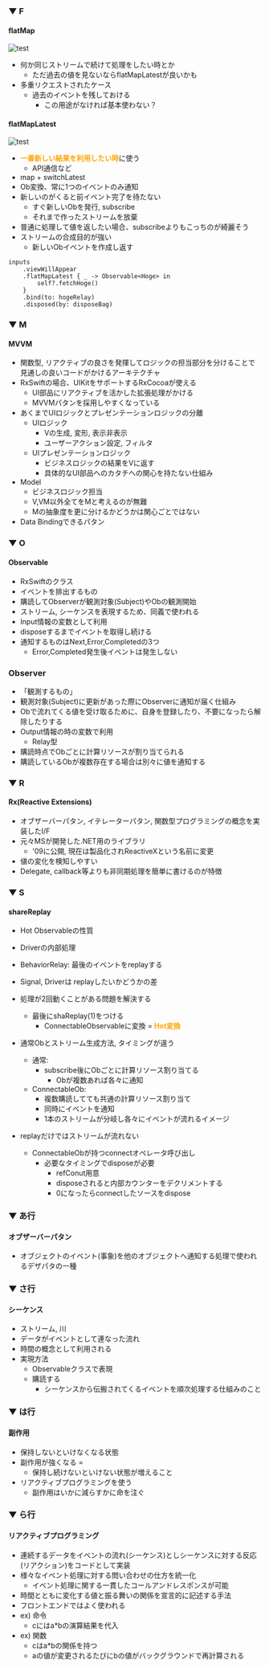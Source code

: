 ### ▼ F
#### flatMap
![test](https://raw.githubusercontent.com/tony1224/StreamPractice/main/Images/IMG_7806.WEBP)
- 何か同じストリームで続けて処理をしたい時とか
  - ただ過去の値を見ないならflatMapLatestが良いかも
- 多重リクエストされたケース
  - 過去のイベントを残しておける
    - この用途がなければ基本使わない？  

#### flatMapLatest
![test](https://raw.githubusercontent.com/tony1224/StreamPractice/main/Images/IMG_7807.WEBP)
- <b><span style="color: orange; ">一番新しい結果を利用したい時</b>に使う
  - API通信など
- map + switchLatest
- Ob変換、常に1つのイベントのみ通知
- 新しいのがくると前イベント完了を待たない
  - すぐ新しいObを発行, subscribe
  - それまで作ったストリームを放棄
- 普通に処理して値を返したい場合、subscribeよりもこっちのが綺麗そう  
- ストリームの合成目的が強い
  - 新しいObイベントを作成し返す
```
inputs
    .viewWillAppear
    .flatMapLatest { _ -> Observable<Hoge> in
        self?.fetchHoge()
    }
    .bind(to: hogeRelay)
    .disposed(by: disposeBag)    
```

### ▼ M
#### MVVM
- 関数型, リアクティブの良さを発揮してロジックの担当部分を分けることで見通しの良いコードがかけるアーキテクチャ
- RxSwiftの場合、UIKitをサポートするRxCocoaが使える
  - UI部品にリアクティブを活かした拡張処理がかける
  - MVVMパタンを採用しやすくなっている
- あくまでUIロジックとプレゼンテーションロジックの分離
  - UIロジック
    - Vの生成, 変形, 表示非表示
    - ユーザーアクション設定, フィルタ
  - UIプレゼンテーションロジック  
    - ビジネスロジックの結果をVに返す
    - 具体的なUI部品へのカタチへの関心を持たない仕組み
- Model
  - ビジネスロジック担当
  - V,VM以外全てをMと考えるのが無難
  - Mの抽象度を更に分けるかどうかは関心ごとではない
- Data Bindingできるパタン  

### ▼ O
#### Observable
- RxSwiftのクラス
- イベントを排出するもの
- 購読してObserverが観測対象(Subject)やObの観測開始
- ストリーム, シーケンスを表現するため、同義で使われる
- Input情報の変数として利用
- disposeするまでイベントを取得し続ける
- 通知するものはNext,Error,Completedの3つ
  - Error,Completed発生後イベントは発生しない

### Observer
- 「観測するもの」
- 観測対象(Subject)に更新があった際にObserverに通知が届く仕組み
- Obで流れてくる値を受け取るために、自身を登録したり、不要になったら解除したりする
- Output情報の時の変数で利用
  - Relay型
- 購読時点でObごとに計算リソースが割り当てられる
- 購読しているObが複数存在する場合は別々に値を通知する

### ▼ R
#### Rx(Reactive Extensions)
- オブザーバーパタン, イテレーターパタン, 関数型プログラミングの概念を実装したI/F
- 元々MSが開発した.NET用のライブラリ
    - '09に公開, 現在は製品化されReactiveXという名前に変更
- 値の変化を検知しやすい
- Delegate, callback等よりも非同期処理を簡単に書けるのが特徴

### ▼ S
#### shareReplay
- Hot Observableの性質
- Driverの内部処理
- BehaviorRelay: 最後のイベントをreplayする
- Signal, Driverは replayしたいかどうかの差

- 処理が2回動くことがある問題を解決する
  - 最後にshaReplay(1)をつける
    - ConnectableObservableに変換 = <b><span style="color: orange; ">Hot変換</b>
- 通常Obとストリーム生成方法, タイミングが違う
  - 通常: 
    - subscribe後にObごとに計算リソース割り当てる               
      - Obが複数あれば各々に通知
  - ConnectableOb:
    - 複数購読してても共通の計算リソース割り当て
    - 同時にイベントを通知
    - 1本のストリームが分岐し各々にイベントが流れるイメージ
- replayだけではストリームが流れない
  - ConnectableObが持つconnectオペレータ呼び出し
    - 必要なタイミングでdisposeが必要
      - refConut用意
      - disposeされると内部カウンターをデクリメントする
      - 0になったらconnectしたソースをdispose

### ▼ あ行
#### オブザーバーパタン
- オブジェクトのイベント(事象)を他のオブジェクトへ通知する処理で使われるデザパタの一種

### ▼ さ行
#### シーケンス
- ストリーム, 川
- データがイベントとして連なった流れ
- 時間の概念として利用される
- 実現方法
  - Observableクラスで表現
  - 購読する
    - シーケンスから伝搬されてくるイベントを順次処理する仕組みのこと

### ▼ は行
#### 副作用
- 保持しないといけなくなる状態
- 副作用が強くなる = 
  - 保持し続けないといけない状態が増えること
- リアクティブプログラミングを使う
  - 副作用はいかに減らすかに命を注ぐ

### ▼ ら行
#### リアクティブプログラミング
- 連続するデータをイベントの流れ(シーケンス)としシーケンスに対する反応(リアクション)をコードとして実装
- 様々なイベント処理に対する問い合わせの仕方を統一化
    - イベント処理に関する一貫したコールアンドレスポンスが可能
- 時間とともに変化する値と振る舞いの関係を宣言的に記述する手法
- フロントエンドではよく使われる
- ex) 命令
    - cにはa*bの演算結果を代入
- ex) 関数
    - cはa*bの関係を持つ
    - aの値が変更されるたびにbの値がバックグラウンドで再計算される



